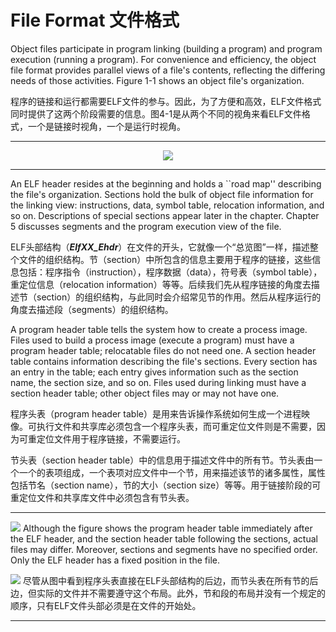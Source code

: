 # File Format 文件格式
Object files participate in program linking (building a program) and program execution (running a program). For convenience and efficiency, the object file format provides parallel views of a file's contents, reflecting the differing needs of those activities. Figure 1-1 shows an object file's organization.

程序的链接和运行都需要ELF文件的参与。因此，为了方便和高效，ELF文件格式同时提供了这两个阶段需要的信息。图4-1是从两个不同的视角来看ELF文件格式，一个是链接时视角，一个是运行时视角。
***
<div align=center>
<img src="[https://docs.oracle.com/cd/E37838_01/html/E36783/figures/ObjFileFmt.jpg](https://docs.oracle.com/en/operating-systems/solaris/oracle-solaris/11.4/linkers-libraries/img/objfilefmt.jpg)">
</div>

---

An ELF header resides at the beginning and holds a ``road map'' describing the file's organization. Sections hold the bulk of object file information for the linking view: instructions, data, symbol table, relocation information, and so on. Descriptions of special sections appear later in the chapter. Chapter 5 discusses segments and the program execution view of the file.

ELF头部结构（***ElfXX_Ehdr***）在文件的开头，它就像一个“总览图”一样，描述整个文件的组织结构。节（section）中所包含的信息主要用于程序的链接，这些信息包括：程序指令（instruction），程序数据（data），符号表（symbol table），重定位信息（relocation information）等等。后续我们先从程序链接的角度去描述节（section）的组织结构，与此同时会介绍常见节的作用。然后从程序运行的角度去描述段（segments）的组织结构。


A program header table tells the system how to create a process image. Files used to build a process image (execute a program) must have a program header table; relocatable files do not need one. A section header table contains information describing the file's sections. Every section has an entry in the table; each entry gives information such as the section name, the section size, and so on. Files used during linking must have a section header table; other object files may or may not have one.

程序头表（program header table）是用来告诉操作系统如何生成一个进程映像。可执行文件和共享库必须包含一个程序头表，而可重定位文件则是不需要，因为可重定位文件用于程序链接，不需要运行。

节头表（section header table）中的信息用于描述文件中的所有节。节头表由一个一个的表项组成，一个表项对应文件中一个节，用来描述该节的诸多属性，属性包括节名（section name），节的大小（section size）等等。用于链接阶段的可重定位文件和共享库文件中必须包含有节头表。

***
![](http://www.sco.com/developers/gabi/latest/warning.gif) Although the figure shows the program header table immediately after the ELF header, and the section header table following the sections, actual files may differ. Moreover, sections and segments have no specified order. Only the ELF header has a fixed position in the file.

![](http://www.sco.com/developers/gabi/latest/warning.gif) 尽管从图中看到程序头表直接在ELF头部结构的后边，而节头表在所有节的后边，但实际的文件并不需要遵守这个布局。此外，节和段的布局并没有一个规定的顺序，只有ELF文件头部必须是在文件的开始处。
***
